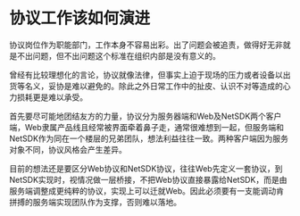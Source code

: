 # 协议工作该如何演进

协议岗位作为职能部门，工作本身不容易出彩。出了问题会被追责，做得好无非就是不出问题，但不出问题这个标准在组织内部是没有意义的。

曾经有比较理想化的言论，协议就像法律，但事实上迫于现场的压力或者设备以出货等名义，妥协是难以避免的。除此之外日常工作中的扯皮、认识不对等造成的心力损耗更是难以承受。

首先要尽可能地团结友方的力量，协议分为服务器端和Web及NetSDK两个客户端，Web隶属产品线且经常被界面牵着鼻子走，通常很难想到一起，但服务端和NetSDK作为同在一个楼层的兄弟团队，想法利益往往一致。两种客户端因为服务对象不同，协议风格会产生差异。

目前的想法还是要区分Web协议和NetSDK协议，往往Web先定义一套协议，到NetSDK实现时，视情况做一层桥接，不把Web协议直接暴露给NetSDK，而是由服务端调整成更纯粹的协议，实现上可以迁就Web。因此必须要有一支能调动肯拼搏的服务端实现团队作为支撑，否则难以落地。